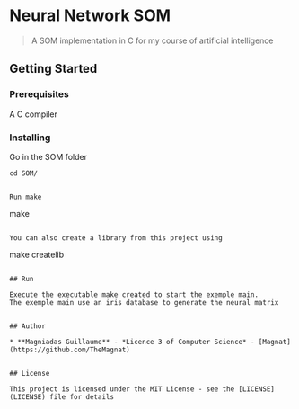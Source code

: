 # Neural Network SOM
> A SOM implementation in C for my course of artificial intelligence

## Getting Started

### Prerequisites

A C compiler

### Installing

Go in the SOM folder

```
cd SOM/


Run make

```
make
```

You can also create a library from this project using

```
make createlib
```

## Run

Execute the executable make created to start the exemple main.
The exemple main use an iris database to generate the neural matrix


## Author

* **Magniadas Guillaume** - *Licence 3 of Computer Science* - [Magnat](https://github.com/TheMagnat)


## License

This project is licensed under the MIT License - see the [LICENSE](LICENSE) file for details
